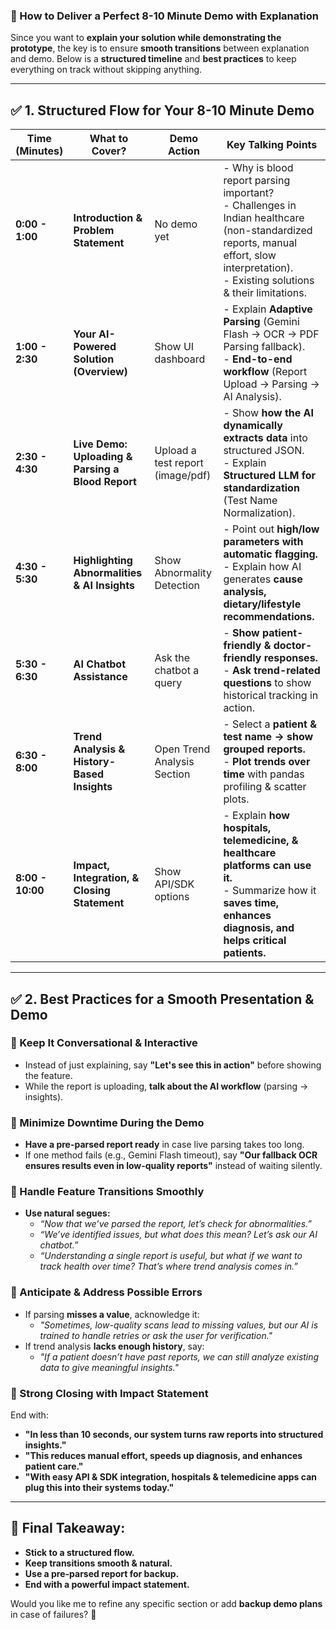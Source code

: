 ### **🔹 How to Deliver a Perfect 8-10 Minute Demo with Explanation**  
Since you want to **explain your solution while demonstrating the prototype**, the key is to ensure **smooth transitions** between explanation and demo. Below is a **structured timeline** and **best practices** to keep everything on track without skipping anything.  

---

## **✅ 1. Structured Flow for Your 8-10 Minute Demo**  

| **Time (Minutes)** | **What to Cover?** | **Demo Action** | **Key Talking Points** |
|-------------------|-----------------|--------------|-----------------|
| **0:00 - 1:00** | **Introduction & Problem Statement** | No demo yet | - Why is blood report parsing important? <br> - Challenges in Indian healthcare (non-standardized reports, manual effort, slow interpretation). <br> - Existing solutions & their limitations. |
| **1:00 - 2:30** | **Your AI-Powered Solution (Overview)** | Show UI dashboard | - Explain **Adaptive Parsing** (Gemini Flash → OCR → PDF Parsing fallback). <br> - **End-to-end workflow** (Report Upload → Parsing → AI Analysis). |
| **2:30 - 4:30** | **Live Demo: Uploading & Parsing a Blood Report** | Upload a test report (image/pdf) | - Show **how the AI dynamically extracts data** into structured JSON. <br> - Explain **Structured LLM for standardization** (Test Name Normalization). |
| **4:30 - 5:30** | **Highlighting Abnormalities & AI Insights** | Show Abnormality Detection | - Point out **high/low parameters with automatic flagging.** <br> - Explain how AI generates **cause analysis, dietary/lifestyle recommendations.** |
| **5:30 - 6:30** | **AI Chatbot Assistance** | Ask the chatbot a query | - **Show patient-friendly & doctor-friendly responses.** <br> - **Ask trend-related questions** to show historical tracking in action. |
| **6:30 - 8:00** | **Trend Analysis & History-Based Insights** | Open Trend Analysis Section | - Select a **patient & test name → show grouped reports.** <br> - **Plot trends over time** with pandas profiling & scatter plots. |
| **8:00 - 10:00** | **Impact, Integration, & Closing Statement** | Show API/SDK options | - Explain **how hospitals, telemedicine, & healthcare platforms can use it.** <br> - Summarize how it **saves time, enhances diagnosis, and helps critical patients.** |

---

## **✅ 2. Best Practices for a Smooth Presentation & Demo**  

### **🔹 Keep It Conversational & Interactive**  
- Instead of just explaining, say **"Let's see this in action"** before showing the feature.  
- While the report is uploading, **talk about the AI workflow** (parsing → insights).  

### **🔹 Minimize Downtime During the Demo**  
- **Have a pre-parsed report ready** in case live parsing takes too long.  
- If one method fails (e.g., Gemini Flash timeout), say **"Our fallback OCR ensures results even in low-quality reports"** instead of waiting silently.  

### **🔹 Handle Feature Transitions Smoothly**  
- **Use natural segues:**  
  - *“Now that we’ve parsed the report, let’s check for abnormalities.”*  
  - *“We’ve identified issues, but what does this mean? Let’s ask our AI chatbot.”*  
  - *“Understanding a single report is useful, but what if we want to track health over time? That’s where trend analysis comes in.”*  

### **🔹 Anticipate & Address Possible Errors**  
- If parsing **misses a value**, acknowledge it:  
  - *"Sometimes, low-quality scans lead to missing values, but our AI is trained to handle retries or ask the user for verification."*  
- If trend analysis **lacks enough history**, say:  
  - *"If a patient doesn’t have past reports, we can still analyze existing data to give meaningful insights."*  

### **🔹 Strong Closing with Impact Statement**  
End with:  
- **"In less than 10 seconds, our system turns raw reports into structured insights."**  
- **"This reduces manual effort, speeds up diagnosis, and enhances patient care."**  
- **"With easy API & SDK integration, hospitals & telemedicine apps can plug this into their systems today."**  

---

## **🚀 Final Takeaway:**
- **Stick to a structured flow.**  
- **Keep transitions smooth & natural.**  
- **Use a pre-parsed report for backup.**  
- **End with a powerful impact statement.**  

Would you like me to refine any specific section or add **backup demo plans** in case of failures? 🚀